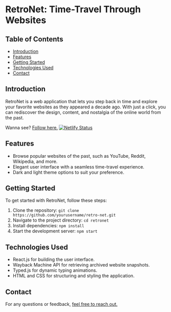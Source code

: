 # RetroNet: Time-Travel Through Websites

## Table of Contents
- [Introduction](#introduction)
- [Features](#features)
- [Getting Started](#getting-started)
- [Technologies Used](#technologies-used)
- [Contact](#contact)

## Introduction

RetroNet is a web application that lets you step back in time and explore your favorite websites as they appeared a decade ago. With just a click, you can rediscover the design, content, and nostalgia of the online world from the past.

Wanna see? [Follow here.](https://retronet.netlify.app/)
[![Netlify Status](https://api.netlify.com/api/v1/badges/80b0decf-70bc-4bbd-8d75-fb830d3830af/deploy-status)](https://app.netlify.com/sites/retronet/deploys)

## Features

- Browse popular websites of the past, such as YouTube, Reddit, Wikipedia, and more.
- Elegant user interface with a seamless time-travel experience.
- Dark and light theme options to suit your preference.


## Getting Started

To get started with RetroNet, follow these steps:

1. Clone the repository: `git clone https://github.com/yourusername/retro-net.git`
2. Navigate to the project directory: `cd retronet`
3. Install dependencies: `npm install`
4. Start the development server: `npm start`

## Technologies Used

- React.js for building the user interface.
- Wayback Machine API for retrieving archived website snapshots.
- Typed.js for dynamic typing animations.
- HTML and CSS for structuring and styling the application.

## Contact

For any questions or feedback, [feel free to reach out.](https://linkedin.com/in/jbkad)
